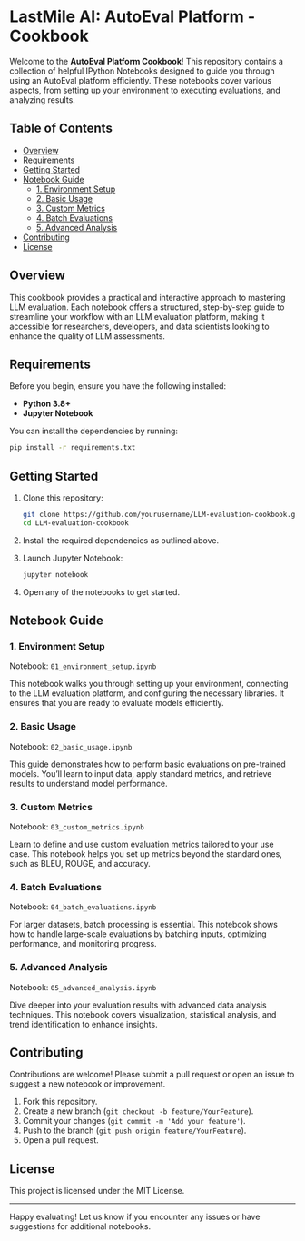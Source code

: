 # LastMile AI: AutoEval Platform - Cookbook

Welcome to the **AutoEval Platform Cookbook**! This repository contains a collection of helpful IPython Notebooks designed to guide you through using an AutoEval platform efficiently. These notebooks cover various aspects, from setting up your environment to executing evaluations, and analyzing results.

## Table of Contents

- [Overview](#overview)
- [Requirements](#requirements)
- [Getting Started](#getting-started)
- [Notebook Guide](#notebook-guide)
  - [1. Environment Setup](#1-environment-setup)
  - [2. Basic Usage](#2-basic-usage)
  - [3. Custom Metrics](#3-custom-metrics)
  - [4. Batch Evaluations](#4-batch-evaluations)
  - [5. Advanced Analysis](#5-advanced-analysis)
- [Contributing](#contributing)
- [License](#license)

## Overview

This cookbook provides a practical and interactive approach to mastering LLM evaluation. Each notebook offers a structured, step-by-step guide to streamline your workflow with an LLM evaluation platform, making it accessible for researchers, developers, and data scientists looking to enhance the quality of LLM assessments.

## Requirements

Before you begin, ensure you have the following installed:

- **Python 3.8+**
- **Jupyter Notebook**

You can install the dependencies by running:

```bash
pip install -r requirements.txt
```

## Getting Started

1. Clone this repository:

   ```bash
   git clone https://github.com/yourusername/LLM-evaluation-cookbook.git
   cd LLM-evaluation-cookbook
   ```

2. Install the required dependencies as outlined above.
3. Launch Jupyter Notebook:

   ```bash
   jupyter notebook
   ```

4. Open any of the notebooks to get started.

## Notebook Guide

### 1. Environment Setup

Notebook: `01_environment_setup.ipynb`

This notebook walks you through setting up your environment, connecting to the LLM evaluation platform, and configuring the necessary libraries. It ensures that you are ready to evaluate models efficiently.

### 2. Basic Usage

Notebook: `02_basic_usage.ipynb`

This guide demonstrates how to perform basic evaluations on pre-trained models. You’ll learn to input data, apply standard metrics, and retrieve results to understand model performance.

### 3. Custom Metrics

Notebook: `03_custom_metrics.ipynb`

Learn to define and use custom evaluation metrics tailored to your use case. This notebook helps you set up metrics beyond the standard ones, such as BLEU, ROUGE, and accuracy.

### 4. Batch Evaluations

Notebook: `04_batch_evaluations.ipynb`

For larger datasets, batch processing is essential. This notebook shows how to handle large-scale evaluations by batching inputs, optimizing performance, and monitoring progress.

### 5. Advanced Analysis

Notebook: `05_advanced_analysis.ipynb`

Dive deeper into your evaluation results with advanced data analysis techniques. This notebook covers visualization, statistical analysis, and trend identification to enhance insights.

## Contributing

Contributions are welcome! Please submit a pull request or open an issue to suggest a new notebook or improvement.

1. Fork this repository.
2. Create a new branch (`git checkout -b feature/YourFeature`).
3. Commit your changes (`git commit -m 'Add your feature'`).
4. Push to the branch (`git push origin feature/YourFeature`).
5. Open a pull request.

## License

This project is licensed under the MIT License.

---

Happy evaluating! Let us know if you encounter any issues or have suggestions for additional notebooks.
